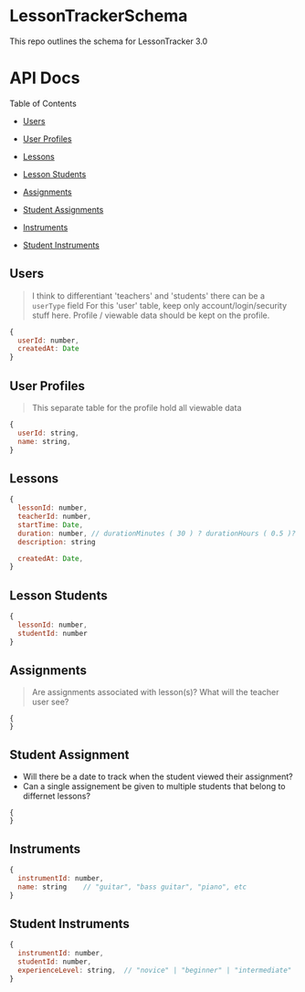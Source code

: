 # LessonTrackerSchema
This repo outlines the schema for LessonTracker 3.0 

# API Docs

Table of Contents

- [Users](#users)
- [User Profiles](#user-profiles)

- [Lessons](#lessons)
- [Lesson Students](#lesson-students)

- [Assignments](#assignments)
- [Student Assignments](#students-assignments)

- [Instruments](#instruments)
- [Student Instruments](#student-instruments)


<a id="users"></a>
## Users
> I think to differentiant 'teachers' and 'students' there can be a `userType` field
> For this 'user' table, keep only account/login/security stuff here. Profile / viewable data should be kept on the profile.

```javascript
{
  userId: number,
  createdAt: Date
}
```

<a id="user-profiles"></a>
## User Profiles
> This separate table for the profile hold all viewable data

```javascript
{
  userId: string,
  name: string,
}
```

<a id="lessons"></a>
## Lessons 

```javascript
{
  lessonId: number,
  teacherId: number,
  startTime: Date,
  duration: number, // durationMinutes ( 30 ) ? durationHours ( 0.5 )?
  description: string

  createdAt: Date,
}
```

<a id="lesson-students"></a>
## Lesson Students

```javascript
{
  lessonId: number,
  studentId: number
}
```

<a id="assignments"></a>
## Assignments

> Are assignments associated with lesson(s)?
> What will the teacher user see?


```
{
}
```

<a id="student-assignments"></a>
## Student Assignment

- Will there be a date to track when the student viewed their assignment?
- Can a single assignement be given to multiple students that belong to differnet lessons?

```
{
}
```

<a id="instruments"></a>
## Instruments

```javascript
{
  instrumentId: number,
  name: string    // "guitar", "bass guitar", "piano", etc
}
```


<a id="student-instruments"></a>
## Student Instruments

```javascript
{
  instrumentId: number,
  studentId: number,
  experienceLevel: string,  // "novice" | "beginner" | "intermediate" | "skilled" | "expert"
}
```
